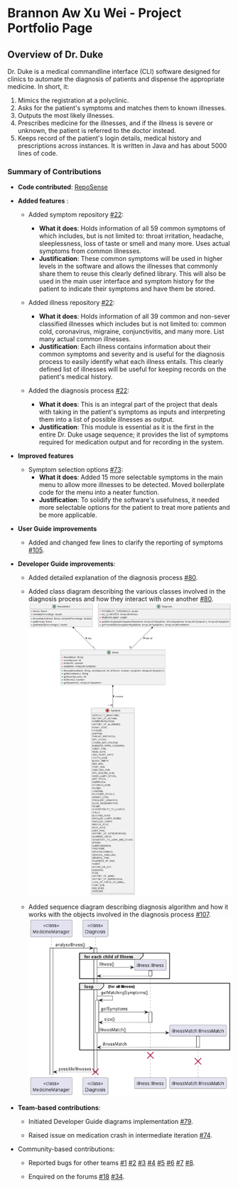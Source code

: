 # Brannon Aw Xu Wei - Project Portfolio Page

## Overview of Dr. Duke
Dr. Duke is a medical commandline interface (CLI) software designed for clinics to automate the diagnosis of patients and dispense the appropriate medicine. In short, it: 
1. Mimics the registration at a polyclinic.
2. Asks for the patient's symptoms and matches them to known illnesses.
3. Outputs the most likely illnesses.
4. Prescribes medicine for the illnesses, and if the illness is severe or unknown, the patient is referred to the doctor instead.
5. Keeps record of the patient's login details, medical history and prescriptions across instances. It is written in Java and has about 5000 lines of code.

### Summary of Contributions
* **Code contributed**: [RepoSense](https://nus-cs2113-ay2223s2.github.io/tp-dashboard/?search=brennanzuz&breakdown=true)

* **Added features** :

  * Added symptom repository [#22](https://github.com/AY2223S2-CS2113-W13-1/tp/pull/22):
    * **What it does**: Holds information of all 59 common symptoms of which includes, but is not limited to: throat irritation, headache, sleeplessness, loss of taste or smell and many more. Uses actual symptoms from common illnesses.
    * **Justification**: These common symptoms will be used in higher levels in the software and allows the illnesses that commonly share them to reuse this clearly defined library. This will also be used in the main user interface and symptom history for the patient to indicate their symptoms and have them be stored.

  * Added illness repository [#22](https://github.com/AY2223S2-CS2113-W13-1/tp/pull/22):
    * **What it does**: Holds information of all 39 common and non-sever classified illnesses which includes but is not limited to: common cold, coronavirus, migraine, conjunctivitis, and many more. List many actual common illnesses.
    * **Justification**: Each illness contains information about their common symptoms and severity and is useful for the diagnosis process to easily identify what each illness entails. This clearly defined list of illnesses will be useful for keeping records on the patient's medical history.

  * Added the diagnosis process [#22](https://github.com/AY2223S2-CS2113-W13-1/tp/pull/22):
    * **What it does**: This is an integral part of the project that deals with taking in the patient's symptoms as inputs and interpreting them into a list of possible illnesses as output.
    * **Justification**: This module is essential as it is the first in the entire Dr. Duke usage sequence; it provides the list of symptoms required for medication output and for recording in the system.

* **Improved features**

  * Symptom selection options [#73](https://github.com/AY2223S2-CS2113-W13-1/tp/pull/73):
    * **What it does**: Added 15 more selectable symptoms in the main menu to allow more illnesses to be detected. Moved boilerplate code for the menu into a neater function.
    * **Justification**: To solidify the software's usefulness, it needed more selectable options for the patient to treat more patients and be more applicable.

* **User Guide improvements**

  * Added and changed few lines to clarify the reporting of symptoms [#105](https://github.com/AY2223S2-CS2113-W13-1/tp/pull/105).

* **Developer Guide improvements**:

  * Added detailed explanation of the diagnosis process [#80](https://github.com/AY2223S2-CS2113-W13-1/tp/pull/105).

  * Added class diagram describing the various classes involved in the diagnosis process and how they interact with one another [#80](https://github.com/AY2223S2-CS2113-W13-1/tp/pull/80/files). <img src="https://raw.githubusercontent.com/AY2223S2-CS2113-W13-1/tp/master/docs/diagrams/DiagnosisClassDiagram.png" alt="Diagnosis Class Diagram">

  * Added sequence diagram describing diagnosis algorithm and how it works with the objects involved in the diagnosis process [#107](https://github.com/AY2223S2-CS2113-W13-1/tp/pull/107). <img src="https://raw.githubusercontent.com/AY2223S2-CS2113-W13-1/tp/master/docs/diagrams/DiagnosisSequenceDiagram.png" alt="Diagnosis Sequence Diagram">

* **Team-based contributions**:

  * Initiated Developer Guide diagrams implementation [#79](https://github.com/AY2223S2-CS2113-W13-1/tp/pull/79).

  * Raised issue on medication crash in intermediate iteration [#74](https://github.com/AY2223S2-CS2113-W13-1/tp/issues/74).

* Community-based contributions:

  * Reported bugs for other teams [#1](https://github.com/Brennanzuz/ped/issues/1) [#2](https://github.com/Brennanzuz/ped/issues/2) [#3](https://github.com/Brennanzuz/ped/issues/3) [#4](https://github.com/Brennanzuz/ped/issues/4) [#5](https://github.com/Brennanzuz/ped/issues/5) [#6](https://github.com/Brennanzuz/ped/issues/6) [#7](https://github.com/Brennanzuz/ped/issues/7) [#8](https://github.com/Brennanzuz/ped/issues/8).

  * Enquired on the forums [#18](https://github.com/nus-cs2113-AY2223S2/forum/issues/18) [#34](https://github.com/nus-cs2113-AY2223S2/forum/issues/34).